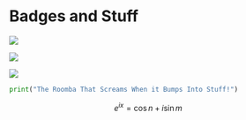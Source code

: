# Badges and Stuff

[![](https://img.shields.io/youtube/channel/subscribers/UCtHaxi4GTYDpJgMSGy7AeSw?style=social)](https://www.youtube.com/channel/UCtHaxi4GTYDpJgMSGy7AeSw)

[![](https://img.shields.io/youtube/channel/views/UCtHaxi4GTYDpJgMSGy7AeSw?style=social)](https://www.youtube.com/channel/UCtHaxi4GTYDpJgMSGy7AeSw)

[![](figures/thumbnail.jpg)](https://www.youtube.com/watch?v=mvz3LRK263E)

```python
print("The Roomba That Screams When it Bumps Into Stuff!")
```

$$
e^{ix} = \cos n + i \sin m
$$


